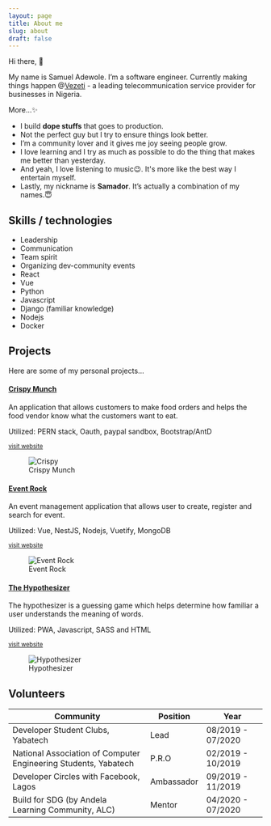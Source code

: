 ```yaml
---
layout: page
title: About me
slug: about
draft: false
---
```


Hi there, 👋

My name is Samuel Adewole. I’m a software engineer. Currently making things happen @[Vezeti](https://vezeti.net) - a leading telecommunication service provider for businesses in Nigeria.

More...✨

- I build **dope stuffs** that goes to production.
- Not the perfect guy but I try to ensure things look better.
- I’m a community lover and it gives me joy seeing people grow.
- I love learning and I try as much as possible to do the thing that makes me better than yesterday.
- And yeah, I love listening to music😉. It's more like the best way I entertain myself.
- Lastly, my nickname is **Samador**. It’s actually a combination of my names.😇

## Skills / technologies

- Leadership
- Communication
- Team spirit
- Organizing dev-community events
- React
- Vue
- Python
- Javascript
- Django (familiar knowledge)
- Nodejs
- Docker

## Projects

Here are some of my personal projects...

<div class="lg:flex items-center mb-10">
    <div class="w-full lg:w-5/12 lg:mx-10">
        <h4><a href="https://crispy-munch-v2.herokuapp.com/" target="_blank" rel="noopener" rel="noreferrer">Crispy Munch</a></h4>
        <p>An application that allows customers to make food orders and helps the food vendor know what the customers want to eat.</p>
       <p> Utilized: PERN stack, Oauth, paypal sandbox, Bootstrap/AntD</p>
       <small class="italic"><a href="https://crispy-munch-v2.herokuapp.com/" rel="noopener" rel="noreferrer" target="_blank">visit website</a></small>
    </div>
    <figure style="max-width: 240px" class="mt-5">
        <img src="/media/crispy.PNG" alt="Crispy">
        <figcaption>Crispy Munch</figcaption>
    </figure>
</div>

<div class="lg:flex items-center mb-10">
    <div class="w-full lg:w-5/12 lg:mx-10 order-2">
        <h4><a href="https://event-rock-v2.herokuapp.com/" rel="noopener" rel="noreferrer" target="_blank">Event Rock</a></h4>
        <p>An event management application that allows user to create, register and search for event.</p>
       <p> Utilized: Vue, NestJS, Nodejs, Vuetify, MongoDB</p>
       <small class="italic"><a href="https://event-rock-v2.herokuapp.com/" rel="noopener" rel="noreferrer" target="_blank">visit website</a></small>
    </div>
    <figure style="max-width: 240px" class="mt-5 order-1">
        <img src="/media/event-rock.PNG" alt="Event Rock">
        <figcaption>Event Rock</figcaption>
    </figure>
</div>

<div class="lg:flex items-center mb-10">
    <div class="w-full lg:w-5/12 lg:mx-10">
        <h4><a href="https://hypothesizer.netlify.app/" rel="noopener" rel="noreferrer" target="_blank">The Hypothesizer</a></h4>
        <p>The hypothesizer is a guessing game which helps determine how familiar a user understands the meaning of words.</p>
       <p> Utilized: PWA, Javascript, SASS and HTML</p>
       <small class="italic"><a href="https://hypothesizer.netlify.app/" rel="noopener" rel="noreferrer" target="_blank">visit website</a></small>
    </div>
    <figure style="max-width: 240px" class="mt-5">
        <img src="/media/hypothesizer.PNG" alt="Hypothesizer">
        <figcaption>Hypothesizer</figcaption>
    </figure>
</div>

## Volunteers

| Community                                                       | Position   | Year              |
| --------------------------------------------------------------- | ---------- | ----------------- |
| Developer Student Clubs, Yabatech                               | Lead       | 08/2019 - 07/2020 |
| National Association of Computer Engineering Students, Yabatech | P.R.O      | 02/2019 - 10/2019 |
| Developer Circles with Facebook, Lagos                          | Ambassador | 09/2019 - 11/2019 |
| Build for SDG (by Andela Learning Community, ALC)               | Mentor     | 04/2020 - 07/2020 |
